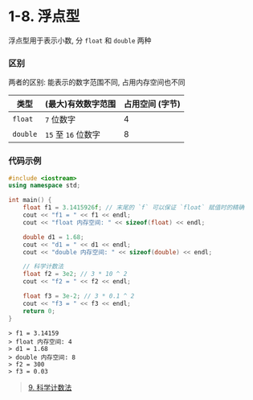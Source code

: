 # 1-8. 浮点型

浮点型用于表示小数, 分 `float` 和 `double` 两种

### 区别

两者的区别: 能表示的数字范围不同, 占用内存空间也不同

| 类型 | (最大)有效数字范围 | 占用空间 (字节) |
| --- | --- | --- |
| `float` | `7` 位数字 | 4 |
| `double` | `15` 至 `16` 位数字 | 8 |

### 代码示例

```cpp
#include <iostream>
using namespace std;

int main() {
	float f1 = 3.1415926f; // 末尾的 `f` 可以保证 `float` 赋值时的精确
	cout << "f1 = " << f1 << endl;
	cout << "float 内存空间: " << sizeof(float) << endl;

	double d1 = 1.68;
	cout << "d1 = " << d1 << endl;
	cout << "double 内存空间: " << sizeof(double) << endl;

	// 科学计数法
	float f2 = 3e2; // 3 * 10 ^ 2
	cout << "f2 = " << f2 << endl;

	float f3 = 3e-2; // 3 * 0.1 ^ 2
	cout << "f3 = " << f3 << endl;
	return 0;
}
```

```output
> f1 = 3.14159
> float 内存空间: 4
> d1 = 1.68
> double 内存空间: 8
> f2 = 300
> f3 = 0.03
```

> [9. 科学计数法](1-9.md)